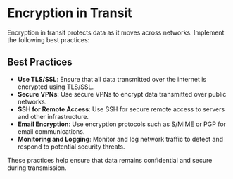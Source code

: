 # Encryption in Transit

Encryption in transit protects data as it moves across networks. Implement the following best practices:

## Best Practices

- **Use TLS/SSL**: Ensure that all data transmitted over the internet is encrypted using TLS/SSL.
- **Secure VPNs**: Use secure VPNs to encrypt data transmitted over public networks.
- **SSH for Remote Access**: Use SSH for secure remote access to servers and other infrastructure.
- **Email Encryption**: Use encryption protocols such as S/MIME or PGP for email communications.
- **Monitoring and Logging**: Monitor and log network traffic to detect and respond to potential security threats.

These practices help ensure that data remains confidential and secure during transmission.
